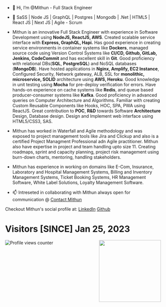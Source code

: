 - 👋 Hi, I’m @Mithun - Full Stack Engineer
- 👀 SaSS | Node JS | GraphQL | Postgres | Mongodb | .Net | HTML5 | React JS | Next JS | Agile - Scrum

- Mithun is an innovative Full Stack Engineer with experience in Software Development using **NodeJS, ReactJS, AWS**. Created scalable service interface with **Express, GraphQL, Hapi.** Has good experience in creating service environments in container systems like **Dockers**, managed source code using Version Control Systems like **CI/CD, Github, GitLab, Jenkins, CodeCommit** and has excellent skill in **Git**. Good proficiency with relational DBs(**SQL**, **PostgreSQL**) and NoSQL databases (**MongoDB**). Have hosted applications in **Nginx, Amplify, EC2 Instance**, Configured Security, Network gateway, ALB, SSL for **monolithic, microservice, SOLID** architecture using **AWS, Heroku**. Good knowledge in unit testing using **Mocha** for pre-deploy verification for errors. Have hands-on experience on cache systems like **Redis**, and queue based producer-consumer systems like **Kafka**. Good proficiency in advanced queries on Computer Architecture and Algorithms. Familiar with creating Custom Reusable Components like Hooks, HOC, SPA, PWA using ReactJS. Great contribution to **POC**, **R&D** towards Software **Architecture** Design, Database design. Design and Implement web interface using HTML5/CSS3, SAS.

- Mithun has worked in Waterfall and Agile methodology and was exposed to project management tools like Jira and Clickup and also is a certified Project Managment Professional adn Agile practitioner. Mithun also have expertise in project and team handling upto size 11. Creating roadmaps, sprint and capacity planning, project risk management using burn-down charts, mentoring, handling stakeholders.

- Mithun has experience in working on domains like E-Com, Insurance, Laboratory and Hospital Management Systems, Billing and Inventory Management Systems, Ticket Booking Systems, HR Management Software, White Label Solutions, Loyalty Management Software.

- 📫 Intreseted in collaborating with Mithun always open for communication @ [Contact Mithun](mailto:mithunpm809@gmail.com)

Checkout Mithun's social profile at:
[LinkedIn](https://www.linkedin.com/in/mithun-p-madhav)
[Github](https://github.com/mithunmadhavan)

# Visitors [SINCE] Jan 25, 2023
![Profile views counter](https://profile-counter.glitch.me/mithunmadhavan/count.svg) <img align='right' src='https://media.giphy.com/media/bcKmIWkUMCjVm/giphy.gif' width='200"'>
